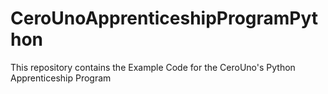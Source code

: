 # CeroUnoApprenticeshipProgramPython
This repository contains the Example Code for the CeroUno's Python Apprenticeship Program 
